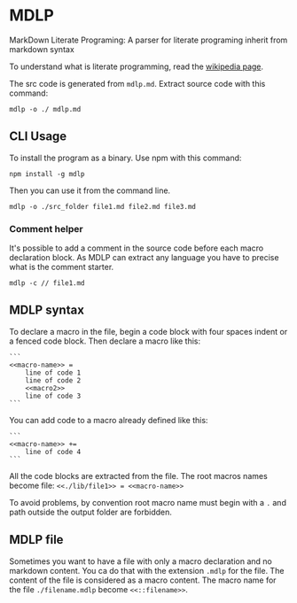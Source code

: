 MDLP
====

MarkDown Literate Programing: A parser for literate programing inherit from markdown syntax

To understand what is literate programming, read the [wikipedia page](http://en.wikipedia.org/wiki/Literate_programming).

The src code is generated from `mdlp.md`. Extract source code with this command:

```
mdlp -o ./ mdlp.md
```

CLI Usage
---------

To install the program as a binary. Use npm with this command:

```
npm install -g mdlp
```

Then you can use it from the command line.

```
mdlp -o ./src_folder file1.md file2.md file3.md
```

### Comment helper

It's possible to add a comment in the source code before each macro declaration block. As MDLP can extract any language you have to precise what is the comment starter.

```
mdlp -c // file1.md
```

MDLP syntax
-----------

To declare a macro in the file, begin a code block with four spaces indent or a fenced code block.
Then declare a macro like this:

	```
	<<macro-name>> =
		line of code 1
		line of code 2
		<<macro2>>
		line of code 3
	```
	
You can add code to a macro already defined like this:

	```
	<<macro-name>> +=
		line of code 4
	```
	
All the code blocks are extracted from the file. The root macros names become file:
	```
	<<./lib/file1>> =
		<<macro-name>>
	```
	
To avoid problems, by convention root macro name must begin with a `.` and path outside the output folder are forbidden.

MDLP file
---------

Sometimes you want to have a file with only a macro declaration and no markdown content. You ca do that with the extension `.mdlp` for the file. The content of the file is considered as a macro content. The macro name for the file `./filename.mdlp` become `<<::filename>>`.

